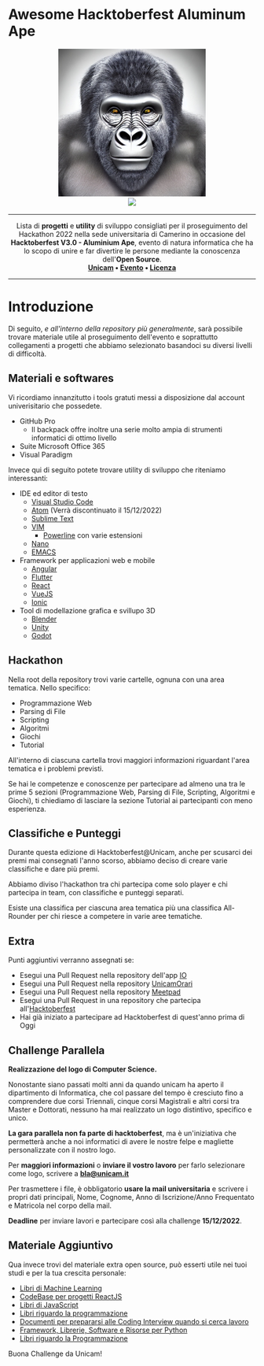 # Awesome Hacktoberfest Aluminum Ape
<p align="center">
  <img src=".github/img/output.jpg" height="300">
  <br>
  <img src="https://raw.githubusercontent.com/sindresorhus/awesome/main/media/badge-flat.svg">
</p>

---

<p align="center">
  Lista di <b>progetti</b> e <b>utility</b> di sviluppo consigliati per il proseguimento del Hackathon 2022 nella sede universitaria di Camerino in occasione del <b>Hacktoberfest V3.0 - Aluminium Ape</b>, evento di natura informatica che ha lo scopo di unire e far divertire le persone mediante la conoscenza dell'<b>Open Source</b>.  
  <br>
  <b>
      <a href="https://www.unicam.it/">Unicam</a> • 
      <a href="https://hacktoberfest.com/">Evento</a> • 
      <a href="https://it.wikipedia.org/wiki/Licenza_MIT">Licenza</a>
  </b>
</p>

---

Introduzione
====

Di seguito, *e all'interno della repository più generalmente*, sarà possibile trovare materiale utile al proseguimento dell'evento e soprattutto collegamenti a progetti che abbiamo selezionato basandoci su diversi livelli di difficoltà.


Materiali e softwares
---
Vi ricordiamo innanzitutto i tools gratuti messi a disposizione dal account univerisitario che possedete.

* GitHub Pro
   * Il backpack offre inoltre una serie molto ampia di strumenti informatici di ottimo livello
* Suite Microsoft Office 365
* Visual Paradigm

Invece qui di seguito potete trovare utility di sviluppo che riteniamo interessanti:

* IDE ed editor di testo
  * [Visual Studio Code](https://github.com/microsoft/vscode)
  * [Atom](https://github.com/atom) (Verrà discontinuato il 15/12/2022)
  * [Sublime Text](https://www.sublimetext.com/)
  * [VIM](https://www.vim.org/)
    * [Powerline](https://www.vim.org/) con varie estensioni
  * [Nano](https://www.vim.org/)
  * [EMACS](https://www.gnu.org/software/emacs/)
* Framework per applicazioni web e mobile
  * [Angular](https://angular.io/)
  * [Flutter](https://flutter.dev/)
  * [React](https://reactjs.org/)
  * [VueJS](https://vuejs.org/)
  * [Ionic](https://ionicframework.com/)
* Tool di modellazione grafica e svillupo 3D
  * [Blender](https://github.com/blender)
  * [Unity](https://unity.com/)
  * [Godot](https://godotengine.org/)

Hackathon
---
Nella root della repository trovi varie cartelle, ognuna con una area tematica.
Nello specifico:
* Programmazione Web
* Parsing di File
* Scripting
* Algoritmi
* Giochi
* Tutorial

All'interno di ciascuna cartella trovi maggiori informazioni riguardant l'area tematica e i problemi previsti.

Se hai le competenze e conoscenze per partecipare ad almeno una tra le prime 5 sezioni (Programmazione Web, Parsing di File, Scripting, Algoritmi e Giochi), ti chiediamo di lasciare la sezione Tutorial ai partecipanti con meno esperienza.

Classifiche e Punteggi
---
Durante questa edizione di Hacktoberfest@Unicam, anche per scusarci dei premi mai consegnati l'anno scorso, abbiamo deciso di creare varie classifiche e dare più premi.

Abbiamo diviso l'hackathon tra chi partecipa come solo player e chi partecipa in team, con classifiche e punteggi separati.

Esiste una classifica per ciascuna area tematica più una classifica All-Rounder per chi riesce a competere in varie aree tematiche.

Extra
---
Punti aggiuntivi verranno assegnati se:
* Esegui una Pull Request nella repository dell'app [IO](https://github.com/pagopa)
* Esegui una Pull Request nella repository [UnicamOrari](https://github.com/ZamponiMarco/UnicamOrari)
* Esegui una Pull Request nella repository [Meetpad](https://github.com/regione-marche/meetpad-public)
* Esegui una Pull Request in una repository che partecipa all'[Hacktoberfest](https://github.com/search?q=hacktoberfest)
* Hai già iniziato a partecipare ad Hacktoberfest di quest'anno prima di Oggi

Challenge Parallela
---
<b>Realizzazione del logo di Computer Science.</b>
 
Nonostante siano passati molti anni da quando unicam ha aperto il dipartimento di Informatica, che col passare del tempo è cresciuto fino a comprendere due corsi Triennali, cinque corsi Magistrali e altri corsi tra Master e Dottorati, nessuno ha mai realizzato un logo distintivo, specifico e unico. 
 
<b>La gara parallela non fa parte di hacktoberfest</b>, ma è un'iniziativa che permetterà anche a noi informatici di avere le nostre felpe e magliette personalizzate con il nostro logo. 
 
Per <b>maggiori informazioni</b> o <b>inviare il vostro lavoro</b> per farlo selezionare come logo, scrivere a <b><a href="mailto:bla@unicam.it">bla@unicam.it</a></b>

Per trasmettere i file, è obbligatorio <b>usare la mail universitaria</b> e scrivere i propri dati principali, Nome, Cognome, Anno di Iscrizione/Anno Frequentato e Matricola nel corpo della mail.

<b>Deadline</b> per inviare lavori e partecipare così alla challenge <b>15/12/2022</b>.

Materiale Aggiuntivo
---
Qua invece trovi del materiale extra open source, può esserti utile nei tuoi studi e per la tua crescita personale:
* [Libri di Machine Learning](https://github.com/Nyandwi/machine_learning_complete)
* [CodeBase per progetti ReactJS](https://github.com/reacttips-dev/codebases)
* [Libri di JavaScript](https://github.com/getify/You-Dont-Know-JS)
* [Libri riguardo la programmazione](https://github.com/EbookFoundation/free-programming-books)
* [Documenti per prepararsi alle Coding Interview quando si cerca lavoro](https://github.com/jwasham/coding-interview-university)
* [Framework, Librerie, Software e Risorse per Python](https://github.com/vinta/awesome-python)
* [Libri riguardo la Programmazione](https://github.com/EbookFoundation/free-programming-books)

Buona Challenge da Unicam!
